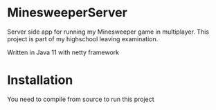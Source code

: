 # MinesweeperServer

Server side app for running my Minesweeper game in multiplayer. This project is part of my highschool leaving examination. 

Written in Java 11 with netty framework

# Installation
You need to compile from source to run this project
